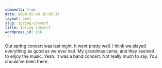 ```yaml
---
comments: true
date: 2008-05-08 16:00:33
layout: post
slug: spring-concert
title: Spring Concert
wordpress_id: 156
---
```


Our spring concert was last night. It went pretty well. I think we played everything as good as we ever had. My grandmas came, and they seemed to enjoy the music. Yeah. It was a band concert. Not really much to say. You should've been there.
